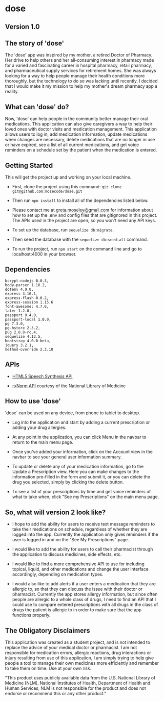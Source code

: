 # dose
## Version 1.0

## The story of 'dose'

The 'dose' app was inspired by my mother, a retired Doctor of Pharmacy.  Her drive to help others and her all-consuming interest in pharmacy made for a varied and fascinating career in hospital pharmacy, retail pharmacy, and pharmaceutical supply services for retirement homes.  She was always looking for a way to help people manage their health conditions more thoroughly, but the technology to do so was lacking until recently.  I decided that I would make it my mission to help my mother's dream pharmacy app a reality.

## What can 'dose' do?
Now, 'dose' can help people in the community better manage their oral medications.  This application can also give caregivers a way to help their loved ones with doctor visits and medication management.  This application allows users to log in, add medication information, update medications when changes are necessary, delete medications that are no longer in use or have expired, see a list of all current medications, and get voice reminders on a schedule set by the patient when the medication is entered.

## Getting Started
This will get the project up and working on your local machine.

- First, clone the project using this command: ```git clone git@github.com:mozecode/dose.git```

- Then run ```npm install``` to install all of the dependencies listed below.

- Please contact me at greta.moseley@gmail.com for information about how to set up the .env and config files that are gitignored in this project.  The APIs used in the project are open, so you won't need any API keys.

- To set up the database, run ```sequelize db:migrate```.

- Then seed the database with the ```sequelize db:seed:all``` command.

- To run the project, run ```npm start``` on the command line and go to localhost:4000 in your browser.

## Dependencies
    bcrypt-nodejs 0.0.3,
    body-parser 1.18.2,
    dotenv 4.0.0,
    express 4.16.1,
    express-flash 0.0.2,
    express-session 1.15.6
    font-awesome: 4.7.0,
    later 1.2.0,
    passport 0.4.0,
    passport-local 1.0.0,
    pg 7.3.0,
    pg-hstore 2.3.2,
    pug 2.0.0-rc.4,
    sequelize 4.13.5,
    bootstrap 4.0.0-beta,
    jquery 3.2.1,
    method-override 2.3.10

## APIs
- [HTML5 Speech Synthesis API](http://creative-punch.net/2014/10/intro-html5-speech-synthesis-api/)

- [rxNorm API](https://mor.nlm.nih.gov/download/rxnav/RxNormAPIs.html#) courtesy of the National Library of Medicine

## How to use 'dose'

'dose' can be used on any device, from phone to tablet to desktop.

- Log into the application and start by adding a current prescription or adding your drug allergies.

- At any point in the application, you can click Menu in the navbar to return to the main menu page.

- Once you've added your information, click on the Account view in the navbar to see your general user information summary.

- To update or delete any of your medication information, go to the Update a Prescription view.  Here you can make changes to the information pre-filled in the form and submit it, or you can delete the drug you selected, simply by clicking the delete button.


- To see a list of your prescriptions by time and get voice reminders of what to take when, click "See my Prescriptions" on the main menu page.


## So, what will version 2 look like?
- I hope to add the ability for users to receive text message reminders to take their medications on schedule, regardless of whether they are logged into the app.  Currently the application only gives reminders if the user is logged in and on the "See My Prescriptions" page.

- I would like to add the ability for users to call their pharmacist through the application to discuss medicines, side effects, etc.

- I would like to find a more comprehensive API to use for including topical, liquid, and other medications and change the user interface accordingly, depending on medication types.

- I would also like to add alerts if a user enters a medication that they are allergic to, so that they can discuss the issue with their doctor or pharmacist. Currently the app stores allergy information, but since often people are allergic to a whole class of drugs, I need to find an API that I could use to compare entered prescriptions with all drugs in the class of drugs the patient is allergic to in order to make sure that the app functions properly.

## The Obligatory Disclaimers

This application was created as a student project, and is not intended to replace the advice of your medical doctor or pharmacist.  I am not responsible for medication errors, allergic reactions, drug interactions or injury resulting from use of this application, I am simply trying to help give people a tool to manage their own medicines more efficiently and remember to take them on time.  Use at your own risk.

"This product uses publicly available data from the U.S. National Library of Medicine (NLM), National Institutes of Health, Department of Health and Human Services; NLM is not responsible for the product and does not endorse or recommend this or any other product."
